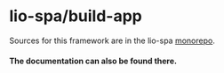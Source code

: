 # lio-spa/build-app
Sources for this framework are in the lio-spa [monorepo](https://github.com/Liiioooo/lio-spa).

#### The documentation can also be found there.